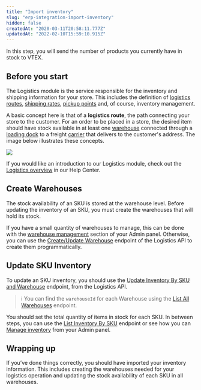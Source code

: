 ```yaml
---
title: "Import inventory"
slug: "erp-integration-import-inventory"
hidden: false
createdAt: "2020-03-11T20:58:11.777Z"
updatedAt: "2022-02-10T15:59:10.915Z"
---
```


In this step, you will send the number of products you currently have in stock to VTEX.

## Before you start

The Logistics module is the service responsible for the inventory and shipping information for your store. This includes the definition of [logistics routes](https://help.vtex.com/tracks/logistics-101--13TFDwDttPl9ki9OXQhyjx/1xo0jmMDcnAUU5ZOavdQ7M), [shipping rates](https://help.vtex.com/tracks/logistics-101--13TFDwDttPl9ki9OXQhyjx/2Pj1gKR80QIuUhc0orMraD), [pickup points](https://help.vtex.com/en/tutorial/pickup-points--2fljn6wLjn8M4lJHA6HP3R#) and, of course, inventory management.

A basic concept here is that of a **logistics route**, the path connecting your store to the customer. For an order to be placed in a store, the desired item should have stock available in at least one [warehouse](https://help.vtex.com/en/tutorial/warehouse--6oIxvsVDTtGpO7y6zwhGpb) connected through a [loading dock](https://help.vtex.com/en/tutorial/loading-dock--5DY8xHEjOLYDVL41Urd5qj) to a freight [carrier](https://help.vtex.com/en/tutorial/carries-on-vtex--7u9duMD5UQa2QQwukAWMcE) that delivers to the customer's address. The image below illustrates these concepts.

![](https://user-images.githubusercontent.com/77292838/212991206-1605510b-9d1a-44fe-9bf2-16a17489b6e3.png)

If you would like an introduction to our Logistics module, check out the [Logistics overview](https://help.vtex.com/en/tutorial/logistics--53udnvI5eBy8DKo8FOjMoP) in our Help Center.

## Create Warehouses

The stock availability of an SKU is stored at the warehouse level. Before updating the inventory of an SKU, you must create the warehouses that will hold its stock.

If you have a small quantity of warehouses to manage, this can be done with the [warehouse management](https://help.vtex.com/pt/tutorial/gerenciar-estoque--tutorials_137#) section of your Admin panel. Otherwise, you can use the [Create/Update Warehouse](https://developers.vtex.com/docs/api-reference/logistics-api#post-/logistics/pvt/configuration/warehouses) endpoint of the Logistics API to create them programmatically.

## Update SKU Inventory

To update an SKU inventory, you should use the [Update Inventory By SKU and Warehouse](https://developers.vtex.com/docs/api-reference/logistics-api#put-/logistics/pvt/inventory/skus/-skuId-/warehouses/-warehouseId-) endpoint, from the Logistics API.

> ℹ️ You can find the `warehouseId` for each Warehouse using the [List All Warehouses](https://developers.vtex.com/docs/api-reference/logistics-api#get-/logistics/pvt/configuration/warehouses) endpoint.

You should set the total quantity of items in stock for each SKU. In between steps, you can use the [List Inventory By SKU](https://developers.vtex.com/docs/api-reference/logistics-api#get-/logistics/pvt/inventory/skus/-skuId-) endpoint or see how you can [Manage inventory](https://help.vtex.com/pt/tutorial/gerenciar-itens-em-estoque--tutorials_139) from your Admin panel.

## Wrapping up

If you’ve done things correctly, you should have imported your inventory information. This includes creating the warehouses needed for your logistics operation and updating the stock availability of each SKU in all warehouses.
